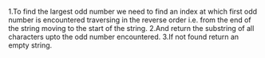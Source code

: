 1.To find the largest odd number we need to find an index at which first odd number is encountered traversing in the reverse order i.e. from the end of the string moving to the start of the string.
2.And return the substring of all characters upto the odd number encountered.
3.If not found return an empty string.